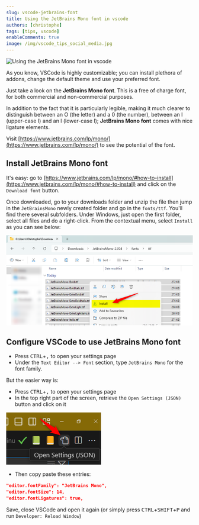 ```yaml
---
slug: vscode-jetbrains-font
title: Using the JetBrains Mono font in vscode
authors: [christophe]
tags: [tips, vscode]
enableComments: true
image: /img/vscode_tips_social_media.jpg
---
```

![Using the JetBrains Mono font in vscode](/img/vscode_tips_banner.jpg)

As you know, VSCode is highly customizable; you can install plethora of addons, change the default theme and use your preferred font.

Just take a look on the **JetBrains Mono font**. This is a free of charge font, for both commercial and non-commercial purposes.

In addition to the fact that it is particularly legible, making it much clearer to distinguish between an O (the letter) and a 0 (the number), between an I (upper-case I) and an l (lower-case l); **JetBrains Mono font** comes with nice ligature elements.

<!-- truncate -->

Visit [https://www.jetbrains.com/lp/mono/](https://www.jetbrains.com/lp/mono/) to see the potential of the font.

## Install JetBrains Mono font

It's easy: go to [https://www.jetbrains.com/lp/mono/#how-to-install](https://www.jetbrains.com/lp/mono/#how-to-install) and click on the `Download font` button.

Once downloaded, go to your downloads folder and unzip the file then jump in the `JetBrainsMono` newly created folder and go in the `fonts/ttf`. You'll find there several subfolders. Under Windows, just open the first folder, select all files and do a right-click. From the contextual menu, select `Install` as you can see below:

![Install JetBrains Mono font](./images/install_font.png)

## Configure VSCode to use JetBrains Mono font

* Press <kbd>CTRL</kbd>+<kbd>,</kbd> to open your settings page
* Under the `Text Editor --> Font` section, type `JetBrains Mono` for the font family.

But the easier way is:

* Press <kbd>CTRL</kbd>+<kbd>,</kbd> to open your settings page
* In the top right part of the screen, retrieve the `Open Settings (JSON)` button and click on it

![Open settings.json](./images/open_settings_json.png)

* Then copy paste these entries:

```json
"editor.fontFamily": "JetBrains Mono",
"editor.fontSize": 14,
"editor.fontLigatures": true,
```

Save, close VSCode and open it again (or simply press <kbd>CTRL</kbd>+<kbd>SHIFT</kbd>+<kbd>P</kbd> and run `Developer: Reload Window`)
